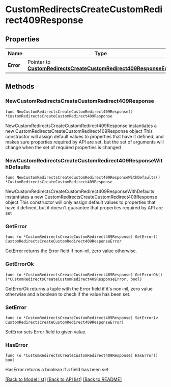 # CustomRedirectsCreateCustomRedirect409Response

## Properties

Name | Type | Description | Notes
------------ | ------------- | ------------- | -------------
**Error** | Pointer to [**CustomRedirectsCreateCustomRedirect409ResponseError**](CustomRedirectsCreateCustomRedirect409ResponseError.md) |  | [optional] 

## Methods

### NewCustomRedirectsCreateCustomRedirect409Response

`func NewCustomRedirectsCreateCustomRedirect409Response() *CustomRedirectsCreateCustomRedirect409Response`

NewCustomRedirectsCreateCustomRedirect409Response instantiates a new CustomRedirectsCreateCustomRedirect409Response object
This constructor will assign default values to properties that have it defined,
and makes sure properties required by API are set, but the set of arguments
will change when the set of required properties is changed

### NewCustomRedirectsCreateCustomRedirect409ResponseWithDefaults

`func NewCustomRedirectsCreateCustomRedirect409ResponseWithDefaults() *CustomRedirectsCreateCustomRedirect409Response`

NewCustomRedirectsCreateCustomRedirect409ResponseWithDefaults instantiates a new CustomRedirectsCreateCustomRedirect409Response object
This constructor will only assign default values to properties that have it defined,
but it doesn't guarantee that properties required by API are set

### GetError

`func (o *CustomRedirectsCreateCustomRedirect409Response) GetError() CustomRedirectsCreateCustomRedirect409ResponseError`

GetError returns the Error field if non-nil, zero value otherwise.

### GetErrorOk

`func (o *CustomRedirectsCreateCustomRedirect409Response) GetErrorOk() (*CustomRedirectsCreateCustomRedirect409ResponseError, bool)`

GetErrorOk returns a tuple with the Error field if it's non-nil, zero value otherwise
and a boolean to check if the value has been set.

### SetError

`func (o *CustomRedirectsCreateCustomRedirect409Response) SetError(v CustomRedirectsCreateCustomRedirect409ResponseError)`

SetError sets Error field to given value.

### HasError

`func (o *CustomRedirectsCreateCustomRedirect409Response) HasError() bool`

HasError returns a boolean if a field has been set.


[[Back to Model list]](../README.md#documentation-for-models) [[Back to API list]](../README.md#documentation-for-api-endpoints) [[Back to README]](../README.md)


